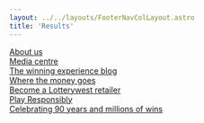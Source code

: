 ```yaml
---
layout: ../../layouts/FooterNavColLayout.astro
title: 'Results'
---
```

[About us](https://www.lotterywest.wa.gov.au/lotterywest/about-us)\
[Media centre](https://www.lotterywest.wa.gov.au/lotterywest/media-centre)\
[The winning experience blog](https://www.lotterywest.wa.gov.au/lotterywest/the-winning-experience)\
[Where the money goes](https://www.lotterywest.wa.gov.au/lotterywest/where-the-money-goes)\
[Become a Lotterywest retailer](https://www.lotterywest.wa.gov.au/lotterywest/become-a-lotterywest-retailer)\
[Play Responsibly](https://www.lotterywest.wa.gov.au/lotterywest/play-responsibly-1)\
[Celebrating 90 years and millions of wins](https://www.lotterywest.wa.gov.au/lotterywest/celebrating-90-years-and-millions-of-wins)
                          